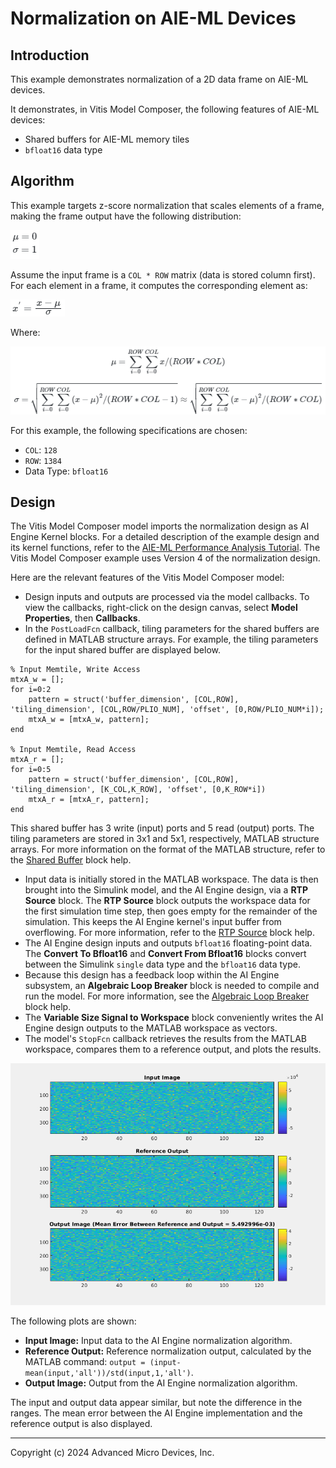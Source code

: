 # Normalization on AIE-ML Devices

## Introduction

This example demonstrates normalization of a 2D data frame on AIE-ML devices.

It demonstrates, in Vitis Model Composer, the following features of AIE-ML devices:

* Shared buffers for AIE-ML memory tiles
* `bfloat16` data type

## Algorithm

This example targets z-score normalization that scales elements of a frame, making the frame output have the following distribution:

![](./Images/eqn1.png) 

Assume the input frame is a `COL * ROW` matrix (data is stored column first). For each element in a frame, it computes the corresponding element as:

![](./Images/eqn2.png) 

Where:

![](./Images/eqn3.png) 

For this example, the following specifications are chosen:

* `COL`: `128`
* `ROW`: `1384`
* Data Type: `bfloat16`

## Design

The Vitis Model Composer model imports the normalization design as AI Engine Kernel blocks. For a detailed description of the example design and its kernel functions, refer to the [AIE-ML Performance Analysis Tutorial](https://github.com/Xilinx/Vitis-Tutorials/tree/2023.2/AI_Engine_Development/AIE-ML/Feature_Tutorials/13-aie-ml-performance-analysis). The Vitis Model Composer example uses Version 4 of the normalization design.

Here are the relevant features of the Vitis Model Composer model: 

* Design inputs and outputs are processed via the model callbacks. To view the callbacks, right-click on the design canvas, select **Model Properties**, then **Callbacks**.
* In the `PostLoadFcn` callback, tiling parameters for the shared buffers are defined in MATLAB structure arrays. For example, the tiling parameters for the input shared buffer are displayed below.
```
% Input Memtile, Write Access
mtxA_w = [];
for i=0:2
    pattern = struct('buffer_dimension', [COL,ROW], 'tiling_dimension', [COL,ROW/PLIO_NUM], 'offset', [0,ROW/PLIO_NUM*i]);
    mtxA_w = [mtxA_w, pattern];
end

% Input Memtile, Read Access
mtxA_r = [];
for i=0:5
    pattern = struct('buffer_dimension', [COL,ROW], 'tiling_dimension', [K_COL,K_ROW], 'offset', [0,K_ROW*i])
    mtxA_r = [mtxA_r, pattern];
end
```

This shared buffer has 3 write (input) ports and 5 read (output) ports. The tiling parameters are stored in 3x1 and 5x1, respectively, MATLAB structure arrays. For more information on the format of the MATLAB structure, refer to the [Shared Buffer](https://github.com/Xilinx/VMC_Help/tree/2024.1/AIE/Shared_Buffer/README.md) block help.

* Input data is initially stored in the MATLAB workspace. The data is then brought into the Simulink model, and the AI Engine design, via a **RTP Source** block. The **RTP Source** block outputs the workspace data for the first simulation time step, then goes empty for the remainder of the simulation. This keeps the AI Engine kernel's input buffer from overflowing. For more information, refer to the [RTP Source](https://github.com/Xilinx/VMC_Help/tree/2024.1/UTIL/RTP_Source/README.md) block help.
* The AI Engine design inputs and outputs `bfloat16` floating-point data. The **Convert To Bfloat16** and **Convert From Bfloat16** blocks convert between the Simulink `single` data type and the `bfloat16` data type.
* Because this design has a feedback loop within the AI Engine subsystem, an **Algebraic Loop Breaker** block is needed to compile and run the model. For more information, see the [Algebraic Loop Breaker](https://github.com/Xilinx/VMC_Help/tree/2024.1/UTIL/AlgebraicLoopBreaker/README.md) block help.
* The **Variable Size Signal to Workspace** block conveniently writes the AI Engine design outputs to the MATLAB workspace as vectors.
* The model's `StopFcn` callback retrieves the results from the MATLAB workspace, compares them to a reference output, and plots the results.

![](./Images/results.png)   

The following plots are shown:
* **Input Image:** Input data to the AI Engine normalization algorithm.
* **Reference Output:** Reference normalization output, calculated by the MATLAB command: `output = (input-mean(input,'all'))/std(input,1,'all')`.
* **Output Image:** Output from the AI Engine normalization algorithm.

The input and output data appear similar, but note the difference in the ranges. The mean error between the AI Engine implementation and the reference output is also displayed.

------------
Copyright (c) 2024 Advanced Micro Devices, Inc.
